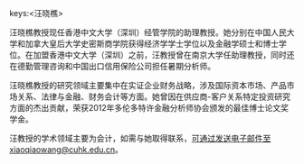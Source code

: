 keys:<汪晓樵>


汪晓樵教授现任香港中文大学（深圳）经管学院的助理教授。她分别在中国人民大学和加拿大皇后大学史密斯商学院获得经济学学士学位以及金融学硕士和博士学位。在加盟香港中文大学（深圳）之前，汪教授曾在南京大学任助理教授，同时还在德勤管理咨询和中国出口信用保险公司担任暑期分析师。

汪晓樵教授的研究领域主要集中在实证企业财务战略，涉及国际资本市场、产品市场关系、法律与金融、财务会计等方面。她曾因在供应商-客户关系特定投资研究方面的杰出贡献，荣获2012年多伦多特许金融分析师协会颁发的最佳博士论文奖学金。

汪教授的学术领域主要为会计，如需与她取得联系，可通过发送电子邮件至xiaoqiaowang@cuhk.edu.cn。
